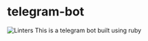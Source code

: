 # telegram-bot
![Linters](https://github.com/descholar-ceo/telegram-bot/workflows/Linters/badge.svg)
This is a telegram bot built using ruby
